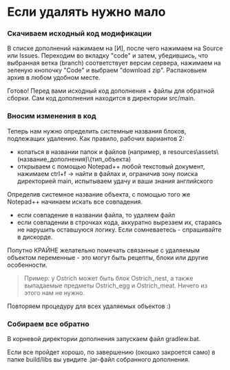 # Если удалять нужно мало
### Скачиваем исходный код модификации
В списке дополнений нажимаем на [И], после чего нажимаем на Source или Issues. Переходим во вкладку "code" и затем, убедившись, что выбранная ветка (branch) соответствует версии сервера, нажимаем на зеленую кнопочку "Code" и выбраем "download zip".
Распаковыем архив в любом удобном месте.

Готово! Перед вами исходный код дополнения + файлы для обратной сборки. Сам код дополнения находится в директории src/main.

### Вносим изменения в код
Теперь нам нужно определить системные названия блоков, подлежащих удалению. Как правило, рабочих вариантов 2:
- копаться в названии папок и файлов (например, в resources\\assets\\(название_дополнения)\\(тип_объекта)
- открываем с помощью Notepad++ любой текстовый документ, нажимаем ctrl+f -> найти в файлах и, ограничив зону поиска директорией main, испытываем удачу и ваши знания английского

Определив системное название объекта, с помощью того же Notepad++ начинаем искать все совпадения. 
- если совпадение в названии файла, то удаляем файл
- если совпадении в строчках кода, аккуратно вырезаем их, стараясь не нарушить оставшуюся логику. Если сомневаетесь - спрашивайте в дискорде.

Попутно КРАЙНЕ желательно помечать связанные с удаляемым объектом переменные - это могут быть рецепты, блоки или другие особенности.
>Пример: у Ostrich может быть блок Ostrich_nest, а также выпадаемые предметы Ostrich_egg и Ostrich_meat. Ничего из этого нам не нужно.

Повторяем процедуру для всех удаляемых объектов :)

### Собираем все обратно
В корневой директории дополнения запускаем файл gradlew.bat. 

Если все пройдет хорошо, по завершению (окошко закроется само) в папке build/libs вы увидите .jar-файл собранного дополнения.

